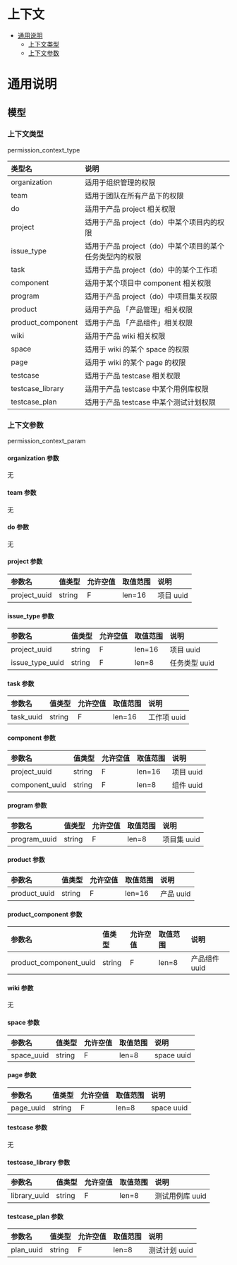 # 上下文

- [通用说明](#通用说明)
  - [上下文类型](#上下文类型)
  - [上下文参数](#上下文参数)

# 通用说明

## 模型

### 上下文类型

permission_context_type

| 类型名            | 说明                                                     |
| :---------------- | :------------------------------------------------------- |
| organization      | 适用于组织管理的权限                                     |
| team              | 适用于团队在所有产品下的权限                             |
| do                | 适用于产品 project 相关权限                              |
| project           | 适用于产品 project（do）中某个项目内的权限               |
| issue_type        | 适用于产品 project（do）中某个项目的某个任务类型内的权限 |
| task              | 适用于产品 project（do）中的某个工作项                   |
| component         | 适用于某个项目中 component 相关权限                      |
| program           | 适用于产品 project（do）中项目集关权限                   |
| product           | 适用于产品 「产品管理」相关权限                          |
| product_component | 适用于产品 「产品组件」相关权限                          |
| wiki              | 适用于产品 wiki 相关权限                                 |
| space             | 适用于 wiki 的某个 space 的权限                          |
| page              | 适用于 wiki 的某个 page 的权限                           |
| testcase          | 适用于产品 testcase 相关权限                             |
| testcase_library  | 适用于产品 testcase 中某个用例库权限                     |
| testcase_plan     | 适用于产品 testcase 中某个测试计划权限                   |

### 上下文参数

permission_context_param

#### organization 参数

无

#### team 参数

无

#### do 参数

无

#### project 参数

| 参数名       | 值类型 | 允许空值 | 取值范围 | 说明      |
| :----------- | :----- | :------- | :------- | :-------- |
| project_uuid | string | F        | len=16   | 项目 uuid |

#### issue_type 参数

| 参数名          | 值类型 | 允许空值 | 取值范围 | 说明          |
| :-------------- | :----- | :------- | :------- | :------------ |
| project_uuid    | string | F        | len=16   | 项目 uuid     |
| issue_type_uuid | string | F        | len=8    | 任务类型 uuid |

#### task 参数

| 参数名    | 值类型 | 允许空值 | 取值范围 | 说明        |
| :-------- | :----- | :------- | :------- | :---------- |
| task_uuid | string | F        | len=16   | 工作项 uuid |

#### component 参数

| 参数名         | 值类型 | 允许空值 | 取值范围 | 说明      |
| :------------- | :----- | :------- | :------- | :-------- |
| project_uuid   | string | F        | len=16   | 项目 uuid |
| component_uuid | string | F        | len=8    | 组件 uuid |

#### program 参数

| 参数名       | 值类型 | 允许空值 | 取值范围 | 说明        |
| :----------- | :----- | :------- | :------- | :---------- |
| program_uuid | string | F        | len=8    | 项目集 uuid |

#### product 参数

| 参数名       | 值类型 | 允许空值 | 取值范围 | 说明      |
| :----------- | :----- | :------- | :------- | :-------- |
| product_uuid | string | F        | len=16   | 产品 uuid |

#### product_component 参数

| 参数名                 | 值类型 | 允许空值 | 取值范围 | 说明          |
| :--------------------- | :----- | :------- | :------- | :------------ |
| product_component_uuid | string | F        | len=8    | 产品组件 uuid |

#### wiki 参数

无

#### space 参数

| 参数名     | 值类型 | 允许空值 | 取值范围 | 说明       |
| :--------- | :----- | :------- | :------- | :--------- |
| space_uuid | string | F        | len=8    | space uuid |

#### page 参数

| 参数名    | 值类型 | 允许空值 | 取值范围 | 说明       |
| :-------- | :----- | :------- | :------- | :--------- |
| page_uuid | string | F        | len=8    | space uuid |

#### testcase 参数

无

#### testcase_library 参数

| 参数名       | 值类型 | 允许空值 | 取值范围 | 说明            |
| :----------- | :----- | :------- | :------- | :-------------- |
| library_uuid | string | F        | len=8    | 测试用例库 uuid |

#### testcase_plan 参数

| 参数名    | 值类型 | 允许空值 | 取值范围 | 说明          |
| :-------- | :----- | :------- | :------- | :------------ |
| plan_uuid | string | F        | len=8    | 测试计划 uuid |
